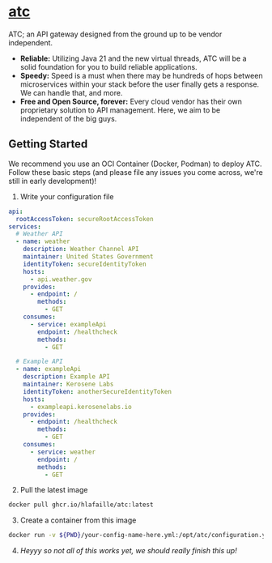 # [atc](https://atc.kerosenelabs.io)

ATC; an API gateway designed from the ground up to be vendor independent.

* **Reliable:** Utilizing Java 21 and the new virtual threads, ATC will be a solid foundation for you to build reliable applications.
* **Speedy:** Speed is a must when there may be hundreds of hops between microservices within your stack before the user finally gets a response. We can handle that, and more.
* **Free and Open Source, forever:** Every cloud vendor has their own proprietary solution to API management. Here, we aim to be independent of the big guys.

## Getting Started

We recommend you use an OCI Container (Docker, Podman) to deploy ATC. Follow these basic steps (and please file any issues you come across, we're still in early development)!

1. Write your configuration file

```yaml
api:
  rootAccessToken: secureRootAccessToken
services:
  # Weather API
  - name: weather
    description: Weather Channel API
    maintainer: United States Government
    identityToken: secureIdentityToken
    hosts:
      - api.weather.gov
    provides:
      - endpoint: /
        methods:
          - GET
    consumes:
      - service: exampleApi
        endpoint: /healthcheck
        methods:
          - GET

  # Example API
  - name: exampleApi
    description: Example API
    maintainer: Kerosene Labs
    identityToken: anotherSecureIdentityToken
    hosts:
      - exampleapi.kerosenelabs.io
    provides:
      - endpoint: /healthcheck
        methods:
          - GET
    consumes:
      - service: weather
        endpoint: /
        methods:
          - GET
```

2. Pull the latest image

```bash
docker pull ghcr.io/hlafaille/atc:latest
```

3. Create a container from this image

```bash
docker run -v ${PWD}/your-config-name-here.yml:/opt/atc/configuration.yml -p 8443:8443 atc:latest
```

4. *Heyyy so not all of this works yet, we should really finish this up!*

